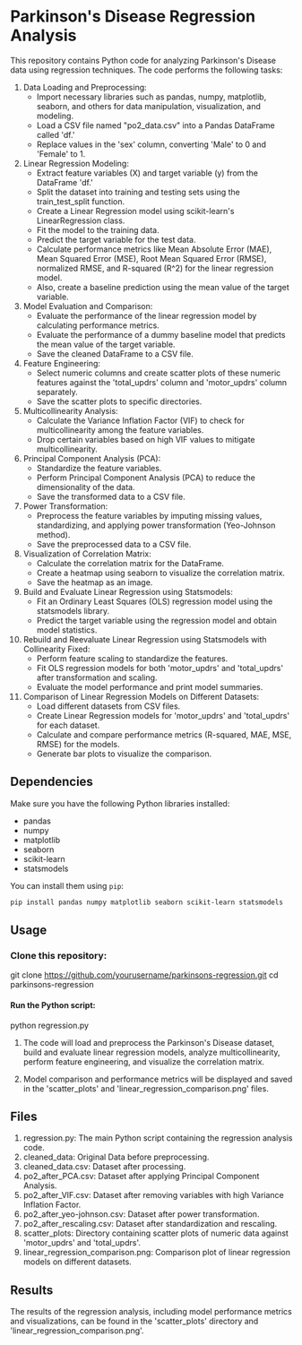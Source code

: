 # Parkinson's Disease Regression Analysis

This repository contains Python code for analyzing Parkinson's Disease data using regression techniques. The code performs the following tasks:

1. Data Loading and Preprocessing:
   - Import necessary libraries such as pandas, numpy, matplotlib, seaborn, and others for data manipulation, visualization, and modeling.
   - Load a CSV file named "po2_data.csv" into a Pandas DataFrame called 'df.'
   - Replace values in the 'sex' column, converting 'Male' to 0 and 'Female' to 1.
2. Linear Regression Modeling:
   - Extract feature variables (X) and target variable (y) from the DataFrame 'df.'
   - Split the dataset into training and testing sets using the train_test_split function.
   - Create a Linear Regression model using scikit-learn's LinearRegression class.
   - Fit the model to the training data.
   - Predict the target variable for the test data.
   - Calculate performance metrics like Mean Absolute Error (MAE), Mean Squared Error (MSE), Root Mean Squared Error (RMSE), normalized RMSE, and R-squared (R^2) for the linear regression model.
   - Also, create a baseline prediction using the mean value of the target variable.
3. Model Evaluation and Comparison:
   - Evaluate the performance of the linear regression model by calculating performance metrics.
   - Evaluate the performance of a dummy baseline model that predicts the mean value of the target variable.
   - Save the cleaned DataFrame to a CSV file.
4. Feature Engineering:
   - Select numeric columns and create scatter plots of these numeric features against the 'total_updrs' column and 'motor_updrs' column separately.
   - Save the scatter plots to specific directories.
5. Multicollinearity Analysis:
   - Calculate the Variance Inflation Factor (VIF) to check for multicollinearity among the feature variables.
   - Drop certain variables based on high VIF values to mitigate multicollinearity.
6. Principal Component Analysis (PCA):
   - Standardize the feature variables.
   - Perform Principal Component Analysis (PCA) to reduce the dimensionality of the data.
   - Save the transformed data to a CSV file.
7. Power Transformation:
   - Preprocess the feature variables by imputing missing values, standardizing, and applying power transformation (Yeo-Johnson method).
   - Save the preprocessed data to a CSV file.
8. Visualization of Correlation Matrix:
   - Calculate the correlation matrix for the DataFrame.
   - Create a heatmap using seaborn to visualize the correlation matrix.
   - Save the heatmap as an image.
9. Build and Evaluate Linear Regression using Statsmodels:
   - Fit an Ordinary Least Squares (OLS) regression model using the statsmodels library.
   - Predict the target variable using the regression model and obtain model statistics.
10. Rebuild and Reevaluate Linear Regression using Statsmodels with Collinearity Fixed:
    - Perform feature scaling to standardize the features.
    - Fit OLS regression models for both 'motor_updrs' and 'total_updrs' after transformation and scaling.
    - Evaluate the model performance and print model summaries.
11. Comparison of Linear Regression Models on Different Datasets:
    - Load different datasets from CSV files.
    - Create Linear Regression models for 'motor_updrs' and 'total_updrs' for each dataset.
    - Calculate and compare performance metrics (R-squared, MAE, MSE, RMSE) for the models.
    - Generate bar plots to visualize the comparison.

## Dependencies

Make sure you have the following Python libraries installed:

- pandas
- numpy
- matplotlib
- seaborn
- scikit-learn
- statsmodels

You can install them using `pip`:

```bash
pip install pandas numpy matplotlib seaborn scikit-learn statsmodels
```

## Usage

### Clone this repository:

git clone https://github.com/yourusername/parkinsons-regression.git
cd parkinsons-regression

#### Run the Python script:

python regression.py

1. The code will load and preprocess the Parkinson's Disease dataset, build and evaluate linear regression models, analyze multicollinearity, perform feature engineering, and visualize the correlation matrix.

2. Model comparison and performance metrics will be displayed and saved in the 'scatter_plots' and 'linear_regression_comparison.png' files.

## Files

1. regression.py: The main Python script containing the regression analysis code.
2. cleaned_data: Original Data before preprocessing.
3. cleaned_data.csv: Dataset after processing.
4. po2_after_PCA.csv: Dataset after applying Principal Component Analysis.
5. po2_after_VIF.csv: Dataset after removing variables with high Variance Inflation Factor.
6. po2_after_yeo-johnson.csv: Dataset after power transformation.
7. po2_after_rescaling.csv: Dataset after standardization and rescaling.
8. scatter_plots: Directory containing scatter plots of numeric data against 'motor_updrs' and 'total_updrs'.
9. linear_regression_comparison.png: Comparison plot of linear regression models on different datasets.

## Results

The results of the regression analysis, including model performance metrics and visualizations, can be found in the 'scatter_plots' directory and 'linear_regression_comparison.png'.
